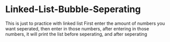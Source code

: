 # Linked-List-Bubble-Seperating
This is just to practice with linked list
First enter the amount of numbers you want seperated, then enter in those numbers, after entering in those numbers, it will print the list before seperating, and after seperating
